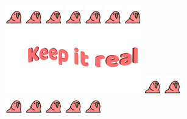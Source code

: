 <span>
<img src="https://github.com/ChrisChrisLoLo/ChrisChrisLoLo/blob/main/parrot.gif?raw=true" width="48">
<img src="https://github.com/ChrisChrisLoLo/ChrisChrisLoLo/blob/main/parrot.gif?raw=true" width="48">
<img src="https://github.com/ChrisChrisLoLo/ChrisChrisLoLo/blob/main/parrot.gif?raw=true" width="48">
<img src="https://github.com/ChrisChrisLoLo/ChrisChrisLoLo/blob/main/parrot.gif?raw=true" width="48">
<img src="https://github.com/ChrisChrisLoLo/ChrisChrisLoLo/blob/main/parrot.gif?raw=true" width="48">
<img src="https://github.com/ChrisChrisLoLo/ChrisChrisLoLo/blob/main/parrot.gif?raw=true" width="48">
<img src="https://github.com/ChrisChrisLoLo/ChrisChrisLoLo/blob/main/parrot.gif?raw=true" width="48">
</span>
<img src="https://github.com/ChrisChrisLoLo/ChrisChrisLoLo/blob/main/text2.gif?raw=true" width="360">
<span>
<img src="https://github.com/ChrisChrisLoLo/ChrisChrisLoLo/blob/main/parrot.gif?raw=true" width="48">
<img src="https://github.com/ChrisChrisLoLo/ChrisChrisLoLo/blob/main/parrot.gif?raw=true" width="48">
<img src="https://github.com/ChrisChrisLoLo/ChrisChrisLoLo/blob/main/parrot.gif?raw=true" width="48">
<img src="https://github.com/ChrisChrisLoLo/ChrisChrisLoLo/blob/main/parrot.gif?raw=true" width="48">
<img src="https://github.com/ChrisChrisLoLo/ChrisChrisLoLo/blob/main/parrot.gif?raw=true" width="48">
<img src="https://github.com/ChrisChrisLoLo/ChrisChrisLoLo/blob/main/parrot.gif?raw=true" width="48">
<img src="https://github.com/ChrisChrisLoLo/ChrisChrisLoLo/blob/main/parrot.gif?raw=true" width="48">
<!--
**ChrisChrisLoLo/ChrisChrisLoLo** is a ✨ _special_ ✨ repository because its `README.md` (this file) appears on your GitHub profile.

Here are some ideas to get you started:

- 🔭 I’m currently working on ...
- 🌱 I’m currently learning ...
- 👯 I’m looking to collaborate on ...
- 🤔 I’m looking for help with ...
- 💬 Ask me about ...
- 📫 How to reach me: ...
- 😄 Pronouns: ...
- ⚡ Fun fact: ...
-->
